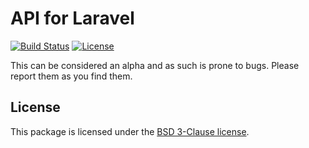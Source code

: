 # API for Laravel

[![Build Status](https://travis-ci.org/dingo/api.svg?branch=develop)](https://travis-ci.org/dingo/api)
[![License](https://img.shields.io/packagist/l/dingo/api.svg?style=flat)](https://packagist.org/packages/dingo/api)


This can be considered an alpha and as such is prone to bugs. Please report them as you find them.

## License

This package is licensed under the [BSD 3-Clause license](http://opensource.org/licenses/BSD-3-Clause).
